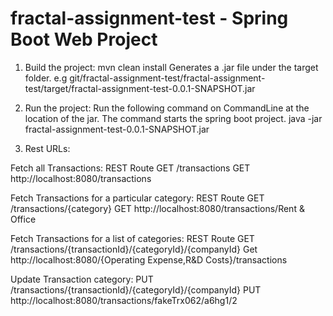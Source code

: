 # fractal-assignment-test - Spring Boot Web Project

1. Build the project:
mvn clean install
Generates a .jar file under the target folder.
e.g git/fractal-assignment-test/fractal-assignment-test/target/fractal-assignment-test-0.0.1-SNAPSHOT.jar

2. Run the project:
Run the following command on CommandLine at the location of the jar. The command starts the spring boot project.
java -jar fractal-assignment-test-0.0.1-SNAPSHOT.jar

3. Rest URLs:

Fetch all Transactions:
REST Route GET /transactions
GET http://localhost:8080/transactions

Fetch Transactions for a particular category:
REST Route GET /transactions/{category}
GET http://localhost:8080/transactions/Rent & Office 

Fetch Transactions for a list of categories:
REST Route GET /transactions/{transactionId}/{categoryId}/{companyId}
Get http://localhost:8080/{Operating Expense,R&D Costs}/transactions

Update Transaction category:
PUT /transactions/{transactionId}/{categoryId}/{companyId}
PUT http://localhost:8080/transactions/fakeTrx062/a6hg1/2

